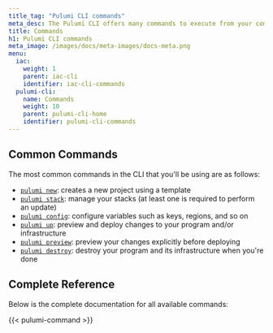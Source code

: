 ```yaml
---
title_tag: "Pulumi CLI commands"
meta_desc: The Pulumi CLI offers many commands to execute from your command-line.
title: Commands
h1: Pulumi CLI commands
meta_image: /images/docs/meta-images/docs-meta.png
menu:
  iac:
    weight: 1
    parent: iac-cli
    identifier: iac-cli-commands
  pulumi-cli:
    name: Commands
    weight: 10
    parent: pulumi-cli-home
    identifier: pulumi-cli-commands
---
```


## Common Commands

The most common commands in the CLI that you'll be using are as follows:

* [`pulumi new`](/docs/cli/commands/pulumi_new/): creates a new project using a template
* [`pulumi stack`](/docs/cli/commands/pulumi_stack/): manage your stacks (at least one is required to perform an update)
* [`pulumi config`](/docs/cli/commands/pulumi_config/): configure variables such as keys, regions, and so on
* [`pulumi up`](/docs/cli/commands/pulumi_up/): preview and deploy changes to your program and/or infrastructure
* [`pulumi preview`](/docs/cli/commands/pulumi_preview/): preview your changes explicitly before deploying
* [`pulumi destroy`](/docs/cli/commands/pulumi_destroy/): destroy your program and its infrastructure when you're done

## Complete Reference

Below is the complete documentation for all available commands:

{{< pulumi-command >}}
